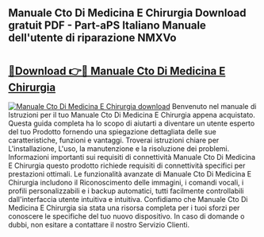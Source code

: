 ## Manuale Cto Di Medicina E Chirurgia Download gratuit PDF - Part-aPS Italiano Manuale dell'utente di riparazione NMXVo

# <h2><a href="http://dfdhav.blite.top/?on=Manuale+Cto+Di+Medicina+E+Chirurgia">🔗Download 👉🔴 Manuale Cto Di Medicina E Chirurgia</a></h2>

[![Manuale Cto Di Medicina E Chirurgia download](https://i.imgur.com/lujVjoI.png)](http://dfdhav.blite.top/?on=Manuale+Cto+Di+Medicina+E+Chirurgia)
Benvenuto nel manuale di Istruzioni per il tuo Manuale Cto Di Medicina E Chirurgia appena acquistato. Questa guida completa ha lo scopo di aiutarti a diventare un utente esperto del tuo Prodotto fornendo una spiegazione dettagliata delle sue caratteristiche, funzioni e vantaggi. Troverai istruzioni chiare per L'installazione, L'uso, la manutenzione e la risoluzione dei problemi. Informazioni importanti sui requisiti di connettività Manuale Cto Di Medicina E Chirurgia questo prodotto richiede requisiti di connettività specifici per prestazioni ottimali. Le funzionalità avanzate di Manuale Cto Di Medicina E Chirurgia includono il Riconoscimento delle immagini, i comandi vocali, i profili personalizzabili e i backup automatici, tutti facilmente controllabili dall'interfaccia utente intuitiva e intuitiva. Confidiamo che Manuale Cto Di Medicina E Chirurgia sia stata una risorsa completa per i tuoi sforzi per conoscere le specifiche del tuo nuovo dispositivo. In caso di domande o dubbi, non esitare a contattare il nostro Servizio Clienti.
